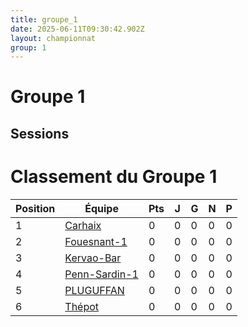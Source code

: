 ```yaml
---
title: groupe_1
date: 2025-06-11T09:30:42.902Z
layout: championnat
group: 1
---
```


# Groupe 1

## Sessions


# Classement du Groupe 1

| Position | Équipe | Pts | J | G | N | P  |
|----------|--------|-----|---|-----|-----|-----|
| 1 | [Carhaix](/teams/Carhaix) | 0 | 0 | 0 | 0 | 0 |
| 2 | [Fouesnant-1](/teams/Fouesnant-1) | 0 | 0 | 0 | 0 | 0 |
| 3 | [Kervao-Bar](/teams/Kervao-Bar) | 0 | 0 | 0 | 0 | 0 |
| 4 | [Penn-Sardin-1](/teams/Penn-Sardin-1) | 0 | 0 | 0 | 0 | 0 |
| 5 | [PLUGUFFAN](/teams/PLUGUFFAN) | 0 | 0 | 0 | 0 | 0 |
| 6 | [Thépot](/teams/Thépot) | 0 | 0 | 0 | 0 | 0 |